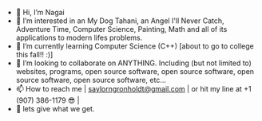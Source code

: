 - 👋 Hi, I’m Nagai
- 👀 I’m interested in an My Dog Tahani, an Angel I'll Never Catch, Adventure Time, Computer Science, Painting, Math and all of its applications to modern lifes problems.
- 🌱 I’m currently learning Computer Science (C++) [about to go to college this fall!! :)]
- 💞️ I’m looking to collaborate on ANYTHING. Including (but not limited to) websites, programs, open source software, open source software, open source software, open source software, etc...
- 📫 How to reach me | saylorngronholdt@gmail.com | or hit my line at +1 (907) 386-1179 😎 |
- 🐾 lets give what we get.

<!---
SaylorNagaiGronholdt/SaylorNagaiGronholdt is a ✨ special ✨ repository because its `README.md` (this file) appears on your GitHub profile.
You can click the Preview link to take a look at your changes.
--->
